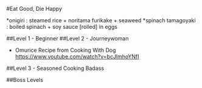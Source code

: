 #Eat Good, Die Happy

*onigiri : steamed rice + noritama furikake + seaweed
*spinach tamagoyaki : boiled spinach + soy sauce [rolled] in eggs

##Level 1 - Beginner
##Level 2 - Journeywoman
* Omurice Recipe from Cooking With Dog https://www.youtube.com/watch?v=bcJlmhoYNfI

##Level 3 - Seasoned Cooking Badass

##Boss Levels
